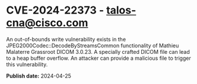 # CVE-2024-22373 - talos-cna@cisco.com

An out-of-bounds write vulnerability exists in the JPEG2000Codec::DecodeByStreamsCommon functionality of Mathieu Malaterre Grassroot DICOM 3.0.23. A specially crafted DICOM file can lead to a heap buffer overflow. An attacker can provide a malicious file to trigger this vulnerability.

**Publish date:** 2024-04-25
